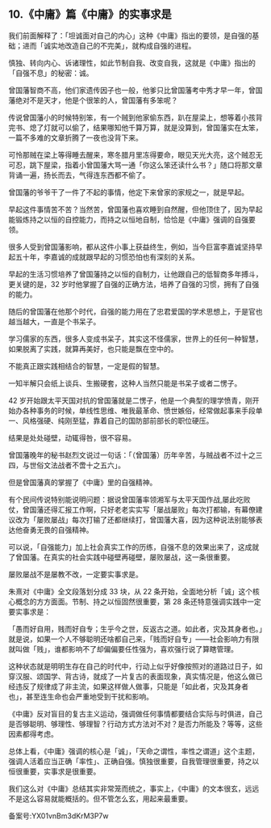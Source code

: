 ## 10.《中庸》篇《中庸》的实事求是
我们前面解释了：「坦诚面对自己的内心」这种《中庸》指出的要领，是自强的基础；进而「诚实地改造自己的不完美」，就构成自强的进程。


慎独、转向内心、诉诸理性，如此节制自我、改变自我，这就是《中庸》指出的「自强不息」的秘密：诚。


曾国藩智商不高，他们家遗传因子也一般，他爹只比曾国藩考中秀才早一年，曾国藩绝对不是天才，他是个很笨的人，曾国藩有多笨呢？


传说曾国藩小的时候特别笨，有一个贼到他家偷东西，趴在屋梁上，想等着小孩背完书、熄了灯就可以偷了，结果哪知他千算万算，就是没算到，曾国藩实在太笨，一篇不多难的文章折腾了一夜也没背下来。


可怜那贼在梁上等得睡去醒来，寒冬腊月里冻得要命，眼见天光大亮，这个贼忍无可忍，跳下屋梁，指着小曾国藩大骂一通「你这么笨还读什么书？」随口将那文章背诵一遍，扬长而去，气得连东西都不偷了。


曾国藩的爷爷干了一件了不起的事情，他定下来曾家的家规之一，就是早起。


早起这件事情苦不苦？当然苦，曾国藩也喜欢睡到自然醒，但他顶住了，因为早起能锻炼持之以恒的自控能力，而持之以恒地自制，恰恰是《中庸》强调的自强要领。


很多人受到曾国藩影响，都从这件小事上获益终生，例如，当今巨富李嘉诚坚持早起五十年，李嘉诚的成就跟早起的习惯恐怕也有深刻的关系。


早起的生活习惯培养了曾国藩持之以恒的自制力，让他跟自己的低智商多年搏斗，更关键的是，32 岁时他掌握了自强的正确方法，培养了自强的习惯，拥有了自强的能力。


随后的曾国藩在他那个时代，自强的能力用在了忠君爱国的学术思想上，于是官也越当越大，一直是个书呆子。


学习儒家的东西，很多人变成书呆子，其实这不怪儒家，世界上的任何一种智慧，如果脱离了实践，就算再美好，也只能是飘在空中的。


不能真正跟实践相结合的智慧，一定是假的智慧。


一知半解只会纸上谈兵、生搬硬套，这种人当然只能是书呆子或者二愣子。


42 岁开始跟太平天国对抗的曾国藩就是二愣子，他是一个典型的理学愤青，刚开始办各种事务的时候，单线性思维、唯我最革命、愤世嫉俗，经常做起事来手段单一、风格强硬、纯刚至猛，靠着自己的国防部前部长的职位硬压。


结果是处处碰壁，动辄得咎，很不容易。


曾国藩晚年的秘书赵烈文说过一句话：「（曾国藩）历年辛苦，与贼战者不过十之三四，与世俗文法战者不啻十之五六」。


但是曾国藩真的掌握了《中庸》里的自强精神。


有个民间传说特别能说明问题：据说曾国藩率领湘军与太平天国作战,屡此吃败仗，曾国藩还得汇报工作啊，只好老老实实写「屡战屡败」每次打都输，有幕僚建议改为「屡败屡战」每次打输了还都继续打，曾国藩大喜，因为这种说法别能够表达他奋勇无畏的自强精神。


可以说，「自强能力」加上社会真实工作的历练，自强不息的效果出来了，这成就了曾国藩。在真实的社会实践中碰壁再碰壁，屡败屡战，这一条很重要。


屡败屡战不是屡教不改，一定要实事求是。


朱熹对《中庸》全文段落划分成 33 块，从 22 条开始，全面地分析「诚」这个核心概念的方方面面。节制、持之以恒固然很重要，第 28 条还特意强调实践中一定要实事求是：


「愚而好自用，贱而好自专；生乎今之世，反返古之道。如此者，灾及其身者也。」就是说，如果一个人不够聪明还啥都自己来，「贱而好自专」——社会影响力有限就叫做「贱」，谁都影响不了却偏偏要任性强为，喜欢强行说了算瞎管理。


这种状态就是明明生存在自己的时代中，行动上似乎好像按照对的道路过日子，如穿汉服、颂国学、背古诗，就成了一片复古的表面现象，真实情况是，他这么做已经违反了规律成了非主流，如果这样做人做事，只能是「如此者，灾及其身者也」，甚至连生命也会严重地受到干扰和影响。


《中庸》反对盲目的复古主义运动，强调做任何事情都要结合实际与时俱进，自己是否够聪明、够理性、够理智？行动方式方法对不对？是否力所能及？等等，这些因素都得考虑。


总体上看，《中庸》强调的核心是「诚」，「天命之谓性，率性之谓道」这个主题，强调人活着应当正确「率性」、正确自强。慎独很重要，自我管理很重要，持之以恒很重要，实事求是很重要。


我们这么对《中庸》总结其实非常笼而统之，事实上，《中庸》的文本很玄，远远不是这么容易就能概括的。但不管怎么玄，用起来最重要。


备案号:YX01vnBm3dKrM3P7w

